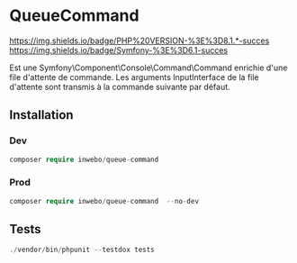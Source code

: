 # QueueCommand
https://img.shields.io/badge/PHP%20VERSION-%3E%3D8.1.*-succes
https://img.shields.io/badge/Symfony-%3E%3D6.1-succes

Est une Symfony\Component\Console\Command\Command enrichie d'une file d'attente de commande. 
Les arguments InputInterface de la file d'attente sont transmis à la commande suivante par défaut.

## Installation 

### Dev
```php
composer require inwebo/queue-command
```

### Prod 
```php
composer require inwebo/queue-command  --no-dev
```

## Tests

```php
./vendor/bin/phpunit --testdox tests
```
